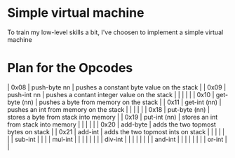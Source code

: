 # Simple virtual machine
To train my low-level skills a bit, I've choosen to implement a simple virtual machine

# Plan for the Opcodes

| 0x08 | push-byte   nn  | pushes a constant byte value on the stack   |
| 0x09 | push-int    nn  | pushes a contant integer value on the stack |
|      |                 |                                             |
| 0x10 | get-byte   (nn) | pushes a byte from memory on the stack      |
| 0x11 | get-int    (nn) | pushes an int from memory on the stack      |
|      |                 |                                             |
| 0x18 | put-byte   (nn) | stores a byte from stack into memory        |
| 0x19 | put-int    (nn) | stores an int from stack into memory        |
|      |                 |                                             |
| 0x20 | add-byte        | adds the two topmost bytes on stack         |
| 0x21 | add-int         | adds the two topmost ints on stack          |
|      |                 |                                             |                  
|      | sub-int         |                                             |
|      | mul-int         |                                             |
|      |                 |                                             |
|      | div-int         |                                             |
|      |                 |                                             |
|      | and-int         |                                             |
|      |                 |                                             |
|      | or-int          |                                             |


